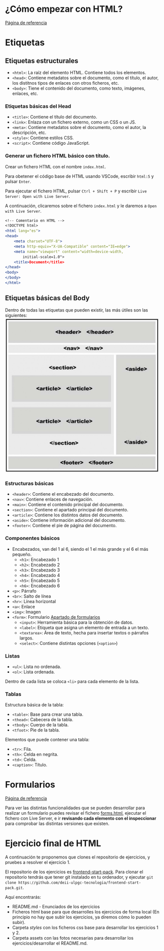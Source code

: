 # ¿Cómo empezar con HTML?

[Página de referencia](https://en.wikipedia.org/wiki/HTML_element)

# Etiquetas

## Etiquetas estructurales

* `<html>`: La raíz del elemento HTML. Contiene todos los elementos.
* `<head>`: Contiene metadatos sobre el documento, como el título, el autor, los distitnos tipos de enlaces con otros ficheros, etc.
* `<body>`: Tiene el contenido del documento, como texto, imágenes, enlaces, etc.

### Etiquetas básicas del Head

* `<title>`: Contiene el título del documento.
* `<link>`: Enlaza con un fichero externo, como un CSS o un JS.
* `<meta>`: Contiene metadatos sobre el documento, como el autor, la descripción, etc.
* `<style>`: Contiene estilos CSS.
* `<script>`: Contiene código JavaScript.

### Generar un fichero HTML básico con título.

Crear un fichero HTML con el nombre `index.html`.

Para obetener el código base de HTML usando VSCode, escribir `html:5` y pulsar `Enter`.

Para ejecutar el fichero HTML, pulsar `Ctrl + Shift + P` y escribir `Live Server: Open with Live Server`.

A continuación, clicaremos sobre el fichero `index.html` y le daremos a `Open with Live Server`.

```apache
<!-- Comentario en HTML -->
<!DOCTYPE html>
<html lang="es">
<head>
    <meta charset="UTF-8">
    <meta http-equiv="X-UA-Compatible" content="IE=edge">
    <meta name="viewport" content="width=device-width, 
        initial-scale=1.0">
    <title>Document</title>
</head>
<body>
</body>
</html>
```

## Etiquetas básicas del Body

Dentro de todas las etiquetas que pueden existir, las más útiles son las siguientes:
![E](./assets/estructura_html.jpg)

### Estructuras básicas

* `<header>`: Contiene el encabezado del documento.
* `<nav>`: Contiene enlaces de navegación.
* `<main>`: Contiene el contenido principal del documento.
* `<section>`: Contiene el apartado principal del documento.
* `<article>`: Contiene los distintos datos del documento.
* `<aside>`: Contiene información adicional del documento.
* `<footer>`: Contiene el pie de página del documento.

### Componentes básicos

* Encabezados, van del 1 al 6, siendo el 1 el más grande y el 6 el más pequeño.
  * `<h1>`: Encabezado 1
  * `<h2>`: Encabezado 2
  * `<h3>`: Encabezado 3
  * `<h4>`: Encabezado 4
  * `<h5>`: Encabezado 5
  * `<h6>`: Encabezado 6
* `<p>`: Párrafo
* `<br>`: Salto de línea
* `<hr>`: Línea horizontal
* `<a>`: Enlace
* `<img>`: Imagen
* `<form>`: Formulario [Apartado de formularios](#formularios)
  * `<input>`: Herramienta básica para la obtención de datos.
  * `<label>`: Etiqueta que asigna un elemento de entrada a un texto.
  * `<textarea>`: Área de texto, hecha para insertar textos o párrafos largos.
  * `<select>`: Contiene distintas opciones (`<option>`)

### Listas

* `<ul>`: Lista no ordenada.
* `<ol>`: Lista ordenada.

Dentro de cada lista se coloca `<li>` para cada elemento de la lista.

### Tablas

Estructura básica de la tabla:

* `<table>`: Base para crear una tabla.
* `<thead>`: Cabecera de la tabla.
* `<tbody>`: Cuerpo de la tabla.
* `<tfoot>`: Pie de la tabla.

Elementos que puede contener una tabla:

* `<tr>`: Fila.
* `<th>`: Celda en negrita.
* `<td>`: Celda.
* `<caption>`: Título.

# Formularios

[Página de referencia](https://www.uv.es/~sto/libros/cyberdisk/alice/html/s1_6.htm)

Para ver las distintas funcionalidades que se pueden desarrollar para realizar un formulario puedes revisar el fichero [forms.html](./examples/forms.html), ejecutar el fichero con Live Server, e ir **revisando cada elemento con el inspeccionar** para comprobar las distintas versiones que existen.

# Ejercicio final de HTML

A continuación te proponemos que clones el repositorio de ejercicios, y pruebes a resolver el ejercicio 1.

El repositorio de los ejercicios es [frontend-start-pack](https://github.com/deii-ulpgc-tecnologia/frontend-start-pack). Para clonar el repositorio tendrás que tener git instalado en tu ordenador, y ejecutar `git clone https://github.com/deii-ulpgc-tecnologia/frontend-start-pack.git`.

Aquí encontrarás:

* README.md - Enunciados de los ejercicios
* Ficheros html base para que desarrolles los ejercicios de forma local (En principio no hay que subir los ejercicios, ya diremos cómo lo pueden subir).
* Carpeta *styles* con los ficheros css base para desarrollar los ejercicios 1 y 2.
* Carpeta assets con las fotos necesarias para desarrollar los ejercicios/desarrollar el README.md.

